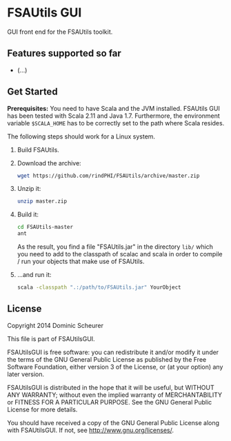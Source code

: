 FSAUtils GUI
============

GUI front end for the FSAUtils toolkit.

Features supported so far
-------------------------

* (...)

Get Started
-----------

**Prerequisites:** You need to have Scala and the JVM installed. FSAUtils GUI
has been tested with Scala 2.11 and Java 1.7. Furthermore, the environment
variable `$SCALA_HOME` has to be correctly set to the path where Scala resides.

The following steps should work for a Linux system.

1. Build FSAUtils.

2. Download the archive:
   
   ```bash
   wget https://github.com/rindPHI/FSAUtils/archive/master.zip
   ```
   
3. Unzip it:
   
   ```bash
   unzip master.zip
   ```
   
4. Build it:
   
   ```bash
   cd FSAUtils-master
   ant
   ```
   
   As the result, you find a file "FSAUtils.jar" in the directory `lib/`
   which you need to add to the classpath of scalac and scala in order
   to compile / run your objects that make use of FSAUtils.
   
5. ...and run it:
   
   ```bash
   scala -classpath ".:/path/to/FSAUtils.jar" YourObject
   ```

License
-------

Copyright 2014 Dominic Scheurer
    
This file is part of FSAUtilsGUI.
     
FSAUtilsGUI is free software: you can redistribute it and/or modify
it under the terms of the GNU General Public License as published by
the Free Software Foundation, either version 3 of the License, or
(at your option) any later version.
     
FSAUtilsGUI is distributed in the hope that it will be useful,
but WITHOUT ANY WARRANTY; without even the implied warranty of
MERCHANTABILITY or FITNESS FOR A PARTICULAR PURPOSE.  See the
GNU General Public License for more details.
     
You should have received a copy of the GNU General Public License
along with FSAUtilsGUI.  If not, see <http://www.gnu.org/licenses/>.
